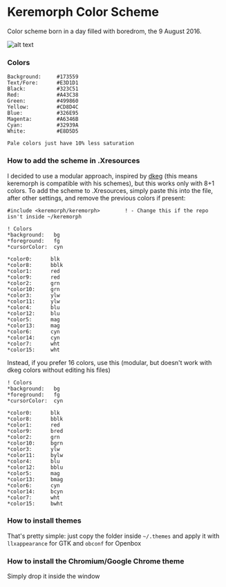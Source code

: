 # Keremorph Color Scheme

Color scheme born in a day filled with boredrom, the 9 August 2016.

![alt text](https://raw.githubusercontent.com/exentio/keremorph/master/preview.png "Preview")

### Colors

    Background:     #173559
    Text/Fore:      #E3D1D1
    Black:          #323C51
    Red:            #A43C38
    Green:          #499860
    Yellow:         #CD8D4C
    Blue:           #326E95
    Magenta:        #A6346B
    Cyan:           #32939A
    White:          #E8D5D5
    
    Pale colors just have 10% less saturation

### How to add the scheme in .Xresources

I decided to use a modular approach, inspired by [dkeg](https://github.com/dkeg) (this means keremorph is compatible with his schemes), but this works only with 8+1 colors.
To add the scheme to .Xresources, simply paste this into the file, after other settings, and remove the previous colors if present:

    #include <keremorph/keremorph>        ! - Change this if the repo isn't inside ~/keremorph

    ! Colors
    *background:   bg
    *foreground:   fg
    *cursorColor:  cyn

    *color0:      blk
    *color8:      bblk
    *color1:      red
    *color9:      red
    *color2:      grn
    *color10:     grn
    *color3:      ylw
    *color11:     ylw
    *color4:      blu
    *color12:     blu
    *color5:      mag
    *color13:     mag
    *color6:      cyn
    *color14:     cyn
    *color7:      wht
    *color15:     wht

Instead, if you prefer 16 colors, use this (modular, but doesn't work with dkeg colors without editing his files)

    ! Colors
    *background:   bg
    *foreground:   fg
    *cursorColor:  cyn

    *color0:      blk
    *color8:      bblk
    *color1:      red
    *color9:      bred
    *color2:      grn
    *color10:     bgrn
    *color3:      ylw
    *color11:     bylw
    *color4:      blu
    *color12:     bblu
    *color5:      mag
    *color13:     bmag
    *color6:      cyn
    *color14:     bcyn
    *color7:      wht
    *color15:     bwht

### How to install themes

That's pretty simple: just copy the folder inside `~/.themes` and apply it with `llxappearance` for GTK and `obconf` for Openbox

### How to install the Chromium/Google Chrome theme

Simply drop it inside the window
